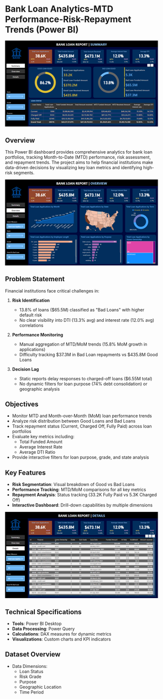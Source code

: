 # Bank Loan Analytics-MTD Performance-Risk-Repayment Trends (Power BI)

![Summary](https://github.com/harshpreetkohli/Bank-Loan-Analytics-MTD-Performance-Risk-Repayment-Trends/blob/main/Summary%20Bank%20Report.png)


## Overview
This Power BI dashboard provides comprehensive analytics for bank loan portfolios, tracking Month-to-Date (MTD) performance, risk assessment, and repayment trends. The project aims to help financial institutions make data-driven decisions by visualizing key loan metrics and identifying high-risk segments.

![Overview](https://github.com/harshpreetkohli/Bank-Loan-Analytics-MTD-Performance-Risk-Repayment-Trends/blob/main/Overview.png)

## Problem Statement
Financial institutions face critical challenges in:
1. **Risk Identification**  
   - 13.8% of loans ($65.5M) classified as "Bad Loans" with higher default risk
   - No clear visibility into DTI (13.3% avg) and interest rate (12.0% avg) correlations

2. **Performance Monitoring**  
   - Manual aggregation of MTD/MoM trends (15.8% MoM growth in applications)
   - Difficulty tracking $37.3M in Bad Loan repayments vs $435.8M Good Loans

3. **Decision Lag**  
   - Static reports delay responses to charged-off loans ($6.55M total)
   - No dynamic filters for loan purpose (74% debt consolidation) or geographic analysis


## Objectives
* Monitor MTD and Month-over-Month (MoM) loan performance trends
* Analyze risk distribution between Good Loans and Bad Loans 
* Track repayment status (Current, Charged Off, Fully Paid) across loan portfolios
* Evaluate key metrics including:
  - Total Funded Amount 
  - Average Interest Rate 
  - Average DTI Ratio 
* Provide interactive filters for loan purpose, grade, and state analysis

## Key Features
- **Risk Segmentation**: Visual breakdown of Good vs Bad Loans
- **Performance Tracking**: MTD/MoM comparisons for all key metrics
- **Repayment Analysis**: Status tracking (33.2K Fully Paid vs 5.3K Charged Off)
- **Interactive Dashboard**: Drill-down capabilities by multiple dimensions

![Details](https://github.com/harshpreetkohli/Bank-Loan-Analytics-MTD-Performance-Risk-Repayment-Trends/blob/main/Details.png)

## Technical Specifications
* **Tools**: Power BI Desktop
* **Data Processing**: Power Query
* **Calculations**: DAX measures for dynamic metrics
* **Visualizations**: Custom charts and KPI indicators

## Dataset Overview
* Data Dimensions:
  - Loan Status
  - Risk Grade
  - Purpose
  - Geographic Location
  - Time Period
